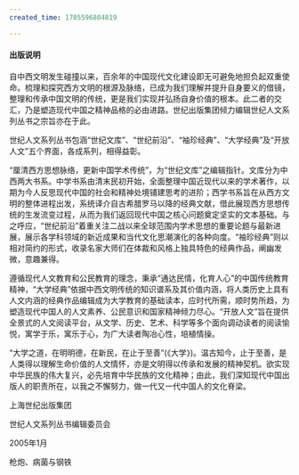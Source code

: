```yaml
---
created_time: 1705596804819

---
```

 

#### 出版说明

  

自中西文明发生碰撞以来，百余年的中国现代文化建设即无可避免地担负起双重使命。梳理和探究西方文明的根源及脉络，已成为我们理解并提升自身要义的借镜，整理和传承中国文明的传统，更是我们实现并弘扬自身价值的根本。此二者的交汇，乃是塑造现代中国之精神品格的必由进路。世纪出版集团倾力编辑世纪人文系列丛书之宗旨亦在于此。

世纪人文系列丛书包涵“世纪文库”、“世纪前沿”、“袖珍经典”、“大学经典”及“开放人文”五个界面，各成系列，相得益彰。

“厘清西方思想脉络，更新中国学术传统”，为“世纪文库”之编辑指针。文库分为中西两大书系。中学书系由清末民初开始，全面整理中国近现代以来的学术著作，以期为今人反思现代中国的社会和精神处境铺建思考的进阶；西学书系旨在从西方文明的整体进程出发，系统译介自古希腊罗马以降的经典文献，借此展现西方思想传统的生发流变过程，从而为我们返回现代中国之核心问题奠定坚实的文本基础。与之呼应，“世纪前沿”着重关注二战以来全球范围内学术思想的重要论题与最新进展，展示各学科领域的新近成果和当代文化思潮演化的各种向度。“袖珍经典”则以相对简约的形式，收录名家大师们在体裁和风格上独具特色的经典作品，阐幽发微，意趣兼得。

遵循现代人文教育和公民教育的理念，秉承“通达民情，化育人心”的中国传统教育精神，“大学经典”依据中西文明传统的知识谱系及其价值内涵，将人类历史上具有人文内涵的经典作品编辑成为大学教育的基础读本，应时代所需，顺时势所趋，为塑造现代中国人的人文素养、公民意识和国家精神倾力尽心。“开放人文”旨在提供全景式的人文阅读平台，从文学、历史、艺术、科学等多个面向调动读者的阅读愉悦，寓学于乐，寓乐于心，为广大读者陶冶心性，培植情操。

“大学之道，在明明德，在新民，在止于至善”(《大学》)。温古知今，止于至善，是人类得以理解生命价值的人文情怀，亦是文明得以传承和发展的精神契机。欲实现中华民族的伟大复兴，必先培育中华民族的文化精神；由此，我们深知现代中国出版人的职责所在，以我之不懈努力，做一代又一代中国人的文化脊梁。

  

上海世纪出版集团

世纪人文系列丛书编辑委员会

2005年1月

 

  

枪炮、病菌与钢铁